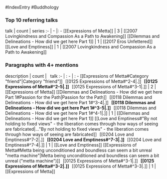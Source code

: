 #IndexEntry #Buddhology

### Top 10 referring talks
talk | count | series
:- | - |: -
[[Expressions of Metta]] | 3 | [[2007 Lovingkindness and Compassion As a Path to Awakening]]
[[Dilemmas and Delineations - How did we get here Part 1]] | 1 | [[2017 Eros Unfettered]]
[[Love and Emptiness]] | 1 | [[2007 Lovingkindness and Compassion As a Path to Awakening]]

### Paragraphs with 4+ mentions
description | count | &nbsp;&nbsp;talk
:- | : - | : -
[[Expressions of Metta#Category "friend"\|Category "friend"]] &nbsp;&nbsp;[[0125 Expressions of Metta#^2-4\|.]] &nbsp; **[[0125 Expressions of Metta#^2-5\|.]]** &nbsp; [[0125 Expressions of Metta#^3-1\|.]] | 2 | [[Expressions of Metta]]
[[Dilemmas and Delineations - How did we get here Part 1#Passion for the Path\|Passion for the Path]] &nbsp;&nbsp;[[0118 Dilemmas and Delineations - How did we get here Part 1#^3-4\|.]] &nbsp; **[[0118 Dilemmas and Delineations - How did we get here Part 1#^3-5\|.]]** &nbsp; [[0118 Dilemmas and Delineations - How did we get here Part 1#^4-1\|.]] | 1 | [[Dilemmas and Delineations - How did we get here Part 1]]
[[Love and Emptiness#"By not holding to fixed views" - the liberation comes through how ways of seeing are fabricated\|..."By not holding to fixed views" - the liberation comes through how ways of seeing are fabricated]] &nbsp;&nbsp;[[0204 Love and Emptiness#^7-2\|.]] &nbsp; **[[0204 Love and Emptiness#^7-3\|.]]** &nbsp; [[0204 Love and Emptiness#^7-4\|.]] | 1 | [[Love and Emptiness]]
[[Expressions of Metta#Metta being unconditioned and boundless can seem a bit unreal "metta machine"\|Metta being unconditioned and boundless can seem a bit unreal ("metta machine")]] &nbsp;&nbsp;[[0125 Expressions of Metta#^3-1\|.]] &nbsp; **[[0125 Expressions of Metta#^3-2\|.]]** &nbsp; [[0125 Expressions of Metta#^3-3\|.]] | 1 | [[Expressions of Metta]]

